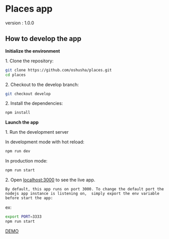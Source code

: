 # Places app
version : 1.0.0
## How to develop the app

**Initialize the environment**

1\. Clone the repository:

```bash
git clone https://github.com/oshusha/places.git
cd places
```

2\. Checkout to the develop branch:

```bash
git checkout develop
```

2\. Install the dependencies:

```bash
npm install
```


**Launch the app**

1\. Run the development server 

In development mode with hot reload:
```bash
npm run dev
```
In production mode:
```bash
npm run start
```

2\. Open [localhost:3000](http://localhost:3000) to see the live app.



`By default, this app runs on port 3000.
To change the default port the nodejs app instance is listening on, 
simply export the env variable before start the app:`

ex:
```bash
export PORT=3333
npm run start
```

[DEMO](https://oshusha.github.io/places/)



